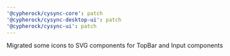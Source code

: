 ```yaml
---
'@cypherock/cysync-core': patch
'@cypherock/cysync-desktop-ui': patch
'@cypherock/cysync-ui': patch
---
```


Migrated some icons to SVG components for TopBar and Input components
